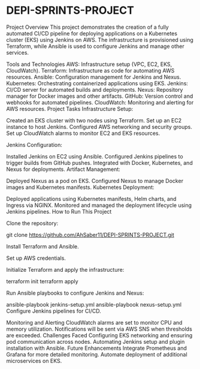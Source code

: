 # DEPI-SPRINTS-PROJECT
Project Overview
This project demonstrates the creation of a fully automated CI/CD pipeline for deploying applications on a Kubernetes cluster (EKS) using Jenkins on AWS. The infrastructure is provisioned using Terraform, while Ansible is used to configure Jenkins and manage other services.

Tools and Technologies
AWS: Infrastructure setup (VPC, EC2, EKS, CloudWatch).
Terraform: Infrastructure as code for automating AWS resources.
Ansible: Configuration management for Jenkins and Nexus.
Kubernetes: Orchestrating containerized applications using EKS.
Jenkins: CI/CD server for automated builds and deployments.
Nexus: Repository manager for Docker images and other artifacts.
GitHub: Version control and webhooks for automated pipelines.
CloudWatch: Monitoring and alerting for AWS resources.
Project Tasks
Infrastructure Setup:

Created an EKS cluster with two nodes using Terraform.
Set up an EC2 instance to host Jenkins.
Configured AWS networking and security groups.
Set up CloudWatch alarms to monitor EC2 and EKS resources.

Jenkins Configuration:

Installed Jenkins on EC2 using Ansible.
Configured Jenkins pipelines to trigger builds from GitHub pushes.
Integrated with Docker, Kubernetes, and Nexus for deployments.
Artifact Management:

Deployed Nexus as a pod on EKS.
Configured Nexus to manage Docker images and Kubernetes manifests.
Kubernetes Deployment:

Deployed applications using Kubernetes manifests, Helm charts, and Ingress via NGINX.
Monitored and managed the deployment lifecycle using Jenkins pipelines.
How to Run This Project

Clone the repository:

git clone https://github.com/AhSaber11/DEPI-SPRINTS-PROJECT.git

Install Terraform and Ansible.

Set up AWS credentials.

Initialize Terraform and apply the infrastructure:

terraform init
terraform apply

Run Ansible playbooks to configure Jenkins and Nexus:

ansible-playbook jenkins-setup.yml
ansible-playbook nexus-setup.yml
Configure Jenkins pipelines for CI/CD.

Monitoring and Alerting
CloudWatch alarms are set to monitor CPU and memory utilization.
Notifications will be sent via AWS SNS when thresholds are exceeded.
Challenges Faced
Configuring EKS networking and ensuring pod communication across nodes.
Automating Jenkins setup and plugin installation with Ansible.
Future Enhancements
Integrate Prometheus and Grafana for more detailed monitoring.
Automate deployment of additional microservices on EKS.

